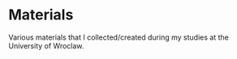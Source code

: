 # Materials

Various materials that I collected/created during my studies at the University of Wroclaw.
